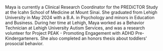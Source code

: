 Maya is currently a Clinical Research Coordinator for the PREDiCTOR Study at the Icahn School of Medicine at Mount Sinai. She graduated from Lehigh University in May 2024 with a B.A. in Psychology and minors in Education and Business. During her time at Lehigh, Maya worked as a Behavior Technician at Lehigh University Autism Services, and was a research volunteer for Project PEAK - Promoting Engagement with ADHD Pre-Kindergarteners. She also completed an honors thesis about toddlers' prosocial behavior. 
